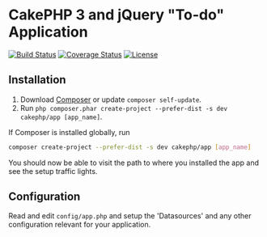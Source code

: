 # CakePHP 3 and jQuery "To-do" Application

[![Build Status](https://api.travis-ci.org/cakephp/app.png)](https://travis-ci.org/teknoid/todo.svg?branch=master)
[![Coverage Status](https://coveralls.io/repos/teknoid/todo/badge.png?branch=master)](https://coveralls.io/r/teknoid/todo?branch=master)
[![License](https://poser.pugx.org/cakephp/app/license.svg)](https://packagist.org/packages/cakephp/app)

## Installation

1. Download [Composer](http://getcomposer.org/doc/00-intro.md) or update `composer self-update`.
2. Run `php composer.phar create-project --prefer-dist -s dev cakephp/app [app_name]`.

If Composer is installed globally, run
```bash
composer create-project --prefer-dist -s dev cakephp/app [app_name]
```

You should now be able to visit the path to where you installed the app and see
the setup traffic lights.

## Configuration

Read and edit `config/app.php` and setup the 'Datasources' and any other
configuration relevant for your application.
